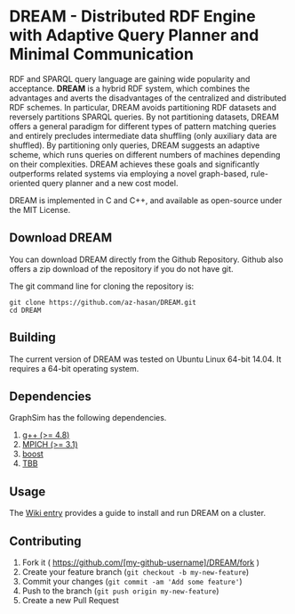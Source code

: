# DREAM - Distributed RDF Engine with Adaptive Query Planner and Minimal Communication

RDF and SPARQL query language are gaining wide popularity and acceptance. **DREAM** is a hybrid RDF system, which combines the advantages and averts the disadvantages of the centralized and distributed RDF schemes. In particular, DREAM avoids partitioning RDF datasets and reversely partitions SPARQL queries. By not partitioning datasets, DREAM offers a general paradigm for different types of pattern matching queries and entirely precludes intermediate data shuffling (only auxiliary data are shuffled). By partitioning only queries, DREAM suggests an adaptive scheme, which runs queries on different numbers of machines depending on their complexities. DREAM achieves these goals and significantly outperforms related systems via employing a novel graph-based, rule-oriented query planner and a new cost model.

DREAM is implemented in C and C++, and available as open-source under the MIT License.

Download DREAM
----------------------

You can download DREAM directly from the Github Repository. Github also offers a zip download of the repository if you do not have git.

The git command line for cloning the repository is:
```
git clone https://github.com/az-hasan/DREAM.git
cd DREAM
```


Building
------------------
The current version of DREAM was tested on Ubuntu Linux 64-bit 14.04. It requires a 64-bit operating system. 
 
 
Dependencies
------------------

GraphSim has the following dependencies.

1. [g++ (>= 4.8)](https://gcc.gnu.org/gcc-4.8/)
2. [MPICH (>= 3.1)](https://www.mpich.org/downloads/)
3. [boost](http://www.boost.org/)
4. [TBB](https://www.threadingbuildingblocks.org/) 


Usage 
----------------
The [Wiki entry](https://github.com/az-hasan/DREAM/wiki) provides a guide to install and run DREAM on a cluster.


Contributing
-------------------
1. Fork it ( https://github.com/[my-github-username]/DREAM/fork )
2. Create your feature branch (`git checkout -b my-new-feature`)
3. Commit your changes (`git commit -am 'Add some feature'`)
4. Push to the branch (`git push origin my-new-feature`)
5. Create a new Pull Request
